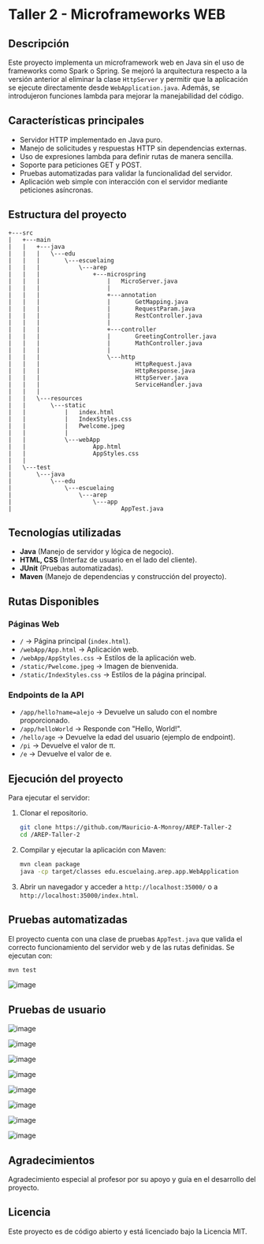 # Taller 2 - Microframeworks WEB

## Descripción
Este proyecto implementa un microframework web en Java sin el uso de frameworks como Spark o Spring. Se mejoró la arquitectura respecto a la versión anterior al eliminar la clase `HttpServer` y permitir que la aplicación se ejecute directamente desde `WebApplication.java`. Además, se introdujeron funciones lambda para mejorar la manejabilidad del código.

## Características principales
- Servidor HTTP implementado en Java puro.
- Manejo de solicitudes y respuestas HTTP sin dependencias externas.
- Uso de expresiones lambda para definir rutas de manera sencilla.
- Soporte para peticiones GET y POST.
- Pruebas automatizadas para validar la funcionalidad del servidor.
- Aplicación web simple con interacción con el servidor mediante peticiones asíncronas.

## Estructura del proyecto
```
+---src
|   +---main
|   |   +---java
|   |   |   \---edu
|   |   |       \---escuelaing
|   |   |           \---arep
|   |   |               +---microspring
|   |   |                   |   MicroServer.java
|   |   |                   |
|   |   |                   +---annotation
|   |   |                   |       GetMapping.java
|   |   |                   |       RequestParam.java
|   |   |                   |       RestController.java
|   |   |                   |
|   |   |                   +---controller
|   |   |                   |       GreetingController.java
|   |   |                   |       MathController.java
|   |   |                   |
|   |   |                   \---http
|   |   |                           HttpRequest.java
|   |   |                           HttpResponse.java
|   |   |                           HttpServer.java
|   |   |                           ServiceHandler.java
|   |   |
|   |   \---resources
|   |       \---static
|   |           |   index.html
|   |           |   IndexStyles.css
|   |           |   Pwelcome.jpeg
|   |           |
|   |           \---webApp
|   |                   App.html
|   |                   AppStyles.css
|   |
|   \---test
|       \---java
|           \---edu
|               \---escuelaing
|                   \---arep
|                       \---app
|                               AppTest.java

```
## Tecnologías utilizadas
- **Java** (Manejo de servidor y lógica de negocio).
- **HTML, CSS** (Interfaz de usuario en el lado del cliente).
- **JUnit** (Pruebas automatizadas).
- **Maven** (Manejo de dependencias y construcción del proyecto).

## Rutas Disponibles
### Páginas Web
- `/` → Página principal (`index.html`).
- `/webApp/App.html` → Aplicación web.
- `/webApp/AppStyles.css` → Estilos de la aplicación web.
- `/static/Pwelcome.jpeg` → Imagen de bienvenida.
- `/static/IndexStyles.css` → Estilos de la página principal.

### Endpoints de la API
- `/app/hello?name=alejo` → Devuelve un saludo con el nombre proporcionado.
- `/app/helloWorld` → Responde con "Hello, World!".
- `/hello/age` → Devuelve la edad del usuario (ejemplo de endpoint).
- `/pi` → Devuelve el valor de π.
- `/e` → Devuelve el valor de e.

## Ejecución del proyecto
Para ejecutar el servidor:
1. Clonar el repositorio.
    ```sh
   git clone https://github.com/Mauricio-A-Monroy/AREP-Taller-2
   cd /AREP-Taller-2
   ```
3. Compilar y ejecutar la aplicación con Maven:
   ```sh
   mvn clean package
   java -cp target/classes edu.escuelaing.arep.app.WebApplication
   ```
4. Abrir un navegador y acceder a `http://localhost:35000/` o a `http://localhost:35000/index.html`.

## Pruebas automatizadas
El proyecto cuenta con una clase de pruebas `AppTest.java` que valida el correcto funcionamiento del servidor web y de las rutas definidas. Se ejecutan con:
```sh
mvn test
```
![image](https://github.com/user-attachments/assets/85159955-a232-403a-a4b4-b445a958fb88)

## Pruebas de usuario
![image](https://github.com/user-attachments/assets/18609c27-106d-4b48-b654-b51757553dda)


![image](https://github.com/user-attachments/assets/15553805-9616-417f-897c-504683314690)


![image](https://github.com/user-attachments/assets/ea3be24e-2e4e-41a8-90ee-c2c7879851b0)


![image](https://github.com/user-attachments/assets/79bc312e-b55f-4a4c-a041-7bec81959c12)


![image](https://github.com/user-attachments/assets/efdd80a7-d5f1-4a51-88c9-1954b36a8b1d)

![image](https://github.com/user-attachments/assets/ad630f81-b873-4642-a9a4-9aec04184383)


![image](https://github.com/user-attachments/assets/57c8b1a8-35eb-40d4-a85a-07dd3affb5bc)

![image](https://github.com/user-attachments/assets/d4a0d99b-e20f-46ef-a78f-619e0f01bc4b)








## Agradecimientos
Agradecimiento especial al profesor por su apoyo y guía en el desarrollo del proyecto.

## Licencia
Este proyecto es de código abierto y está licenciado bajo la Licencia MIT.

